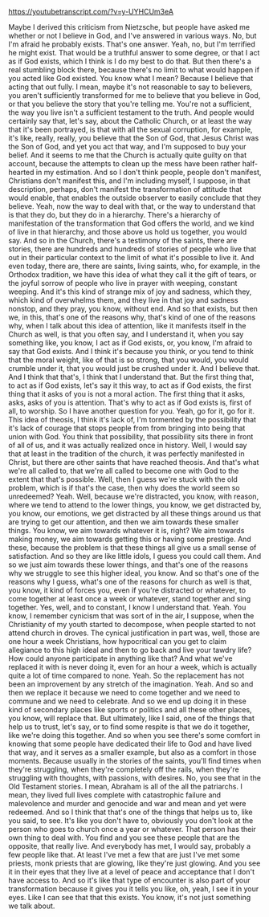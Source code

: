 https://youtubetranscript.com/?v=y-UYHCUm3eA

 Maybe I derived this criticism from Nietzsche, but people have asked me whether or not I believe in God, and I've answered in various ways. No, but I'm afraid he probably exists. That's one answer. Yeah, no, but I'm terrified he might exist. That would be a truthful answer to some degree, or that I act as if God exists, which I think is I do my best to do that. But then there's a real stumbling block there, because there's no limit to what would happen if you acted like God existed. You know what I mean? Because I believe that acting that out fully. I mean, maybe it's not reasonable to say to believers, you aren't sufficiently transformed for me to believe that you believe in God, or that you believe the story that you're telling me. You're not a sufficient, the way you live isn't a sufficient testament to the truth. And people would certainly say that, let's say, about the Catholic Church, or at least the way that it's been portrayed, is that with all the sexual corruption, for example, it's like, really, really, you believe that the Son of God, that Jesus Christ was the Son of God, and yet you act that way, and I'm supposed to buy your belief. And it seems to me that the Church is actually quite guilty on that account, because the attempts to clean up the mess have been rather half-hearted in my estimation. And so I don't think people, people don't manifest, Christians don't manifest this, and I'm including myself, I suppose, in that description, perhaps, don't manifest the transformation of attitude that would enable, that enables the outside observer to easily conclude that they believe. Yeah, now the way to deal with that, or the way to understand that is that they do, but they do in a hierarchy. There's a hierarchy of manifestation of the transformation that God offers the world, and we kind of live in that hierarchy, and those above us hold us together, you would say. And so in the Church, there's a testimony of the saints, there are stories, there are hundreds and hundreds of stories of people who live that out in their particular context to the limit of what it's possible to live it. And even today, there are, there are saints, living saints, who, for example, in the Orthodox tradition, we have this idea of what they call it the gift of tears, or the joyful sorrow of people who live in prayer with weeping, constant weeping. And it's this kind of strange mix of joy and sadness, which they, which kind of overwhelms them, and they live in that joy and sadness nonstop, and they pray, you know, without end. And so that exists, but then we, in this, that's one of the reasons why, that's kind of one of the reasons why, when I talk about this idea of attention, like it manifests itself in the Church as well, is that you often say, and I understand it, when you say something like, you know, I act as if God exists, or, you know, I'm afraid to say that God exists. And I think it's because you think, or you tend to think that the moral weight, like of that is so strong, that you would, you would crumble under it, that you would just be crushed under it. And I believe that. And I think that that's, I think that I understand that. But the first thing that, to act as if God exists, let's say it this way, to act as if God exists, the first thing that it asks of you is not a moral action. The first thing that it asks, asks, asks of you is attention. That's why to act as if God exists is, first of all, to worship. So I have another question for you. Yeah, go for it, go for it. This idea of theosis, I think it's lack of, I'm tormented by the possibility that it's lack of courage that stops people from from bringing into being that union with God. You think that possibility, that possibility sits there in front of all of us, and it was actually realized once in history. Well, I would say that at least in the tradition of the church, it was perfectly manifested in Christ, but there are other saints that have reached theosis. And that's what we're all called to, that we're all called to become one with God to the extent that that's possible. Well, then I guess we're stuck with the old problem, which is if that's the case, then why does the world seem so unredeemed? Yeah. Well, because we're distracted, you know, with reason, where we tend to attend to the lower things, you know, we get distracted by, you know, our emotions, we get distracted by all these things around us that are trying to get our attention, and then we aim towards these smaller things. You know, we aim towards whatever it is, right? We aim towards making money, we aim towards getting this or having some prestige. And these, because the problem is that these things all give us a small sense of satisfaction. And so they are like little idols, I guess you could call them. And so we just aim towards these lower things, and that's one of the reasons why we struggle to see this higher ideal, you know. And so that's one of the reasons why I guess, what's one of the reasons for church as well is that, you know, it kind of forces you, even if you're distracted or whatever, to come together at least once a week or whatever, stand together and sing together. Yes, well, and to constant, I know I understand that. Yeah. You know, I remember cynicism that was sort of in the air, I suppose, when the Christianity of my youth started to decompose, when people started to not attend church in droves. The cynical justification in part was, well, those are one hour a week Christians, how hypocritical can you get to claim allegiance to this high ideal and then to go back and live your tawdry life? How could anyone participate in anything like that? And what we've replaced it with is never doing it, even for an hour a week, which is actually quite a lot of time compared to none. Yeah. So the replacement has not been an improvement by any stretch of the imagination. Yeah. And so and then we replace it because we need to come together and we need to commune and we need to celebrate. And so we end up doing it in these kind of secondary places like sports or politics and all these other places, you know, will replace that. But ultimately, like I said, one of the things that help us to trust, let's say, or to find some respite is that we do it together, like we're doing this together. And so when you see there's some comfort in knowing that some people have dedicated their life to God and have lived that way, and it serves as a smaller example, but also as a comfort in those moments. Because usually in the stories of the saints, you'll find times when they're struggling, when they're completely off the rails, when they're struggling with thoughts, with passions, with desires. No, you see that in the Old Testament stories. I mean, Abraham is all of the all the patriarchs. I mean, they lived full lives complete with catastrophic failure and malevolence and murder and genocide and war and mean and yet were redeemed. And so I think that that's one of the things that helps us to, like you said, to see. It's like you don't have to, obviously you don't look at the person who goes to church once a year or whatever. That person has their own thing to deal with. You find and you see these people that are the opposite, that really live. And everybody has met, I would say, probably a few people like that. At least I've met a few that are just I've met some priests, monk priests that are glowing, like they're just glowing. And you see it in their eyes that they live at a level of peace and acceptance that I don't have access to. And so it's like that type of encounter is also part of your transformation because it gives you it tells you like, oh, yeah, I see it in your eyes. Like I can see that that this exists. You know, it's not just something we talk about.